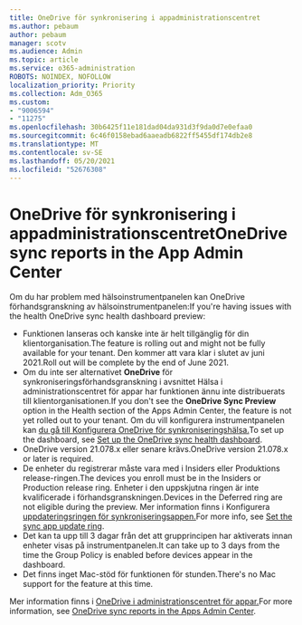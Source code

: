 ```yaml
---
title: OneDrive för synkronisering i appadministrationscentret
ms.author: pebaum
author: pebaum
manager: scotv
ms.audience: Admin
ms.topic: article
ms.service: o365-administration
ROBOTS: NOINDEX, NOFOLLOW
localization_priority: Priority
ms.collection: Adm_O365
ms.custom:
- "9006594"
- "11275"
ms.openlocfilehash: 30b6425f11e181dad04da931d3f9da0d7e0efaa0
ms.sourcegitcommit: 6c46f0158ebad6aaeadb6822ff5455df174db2e8
ms.translationtype: MT
ms.contentlocale: sv-SE
ms.lasthandoff: 05/20/2021
ms.locfileid: "52676308"
---
```

# <a name="onedrive-sync-reports-in-the-app-admin-center"></a><span data-ttu-id="dfc3f-102">OneDrive för synkronisering i appadministrationscentret</span><span class="sxs-lookup"><span data-stu-id="dfc3f-102">OneDrive sync reports in the App Admin Center</span></span>

<span data-ttu-id="dfc3f-103">Om du har problem med hälsoinstrumentpanelen kan OneDrive förhandsgranskning av hälsoinstrumentpanelen:</span><span class="sxs-lookup"><span data-stu-id="dfc3f-103">If you're having issues with the health OneDrive sync health dashboard preview:</span></span>

- <span data-ttu-id="dfc3f-104">Funktionen lanseras och kanske inte är helt tillgänglig för din klientorganisation.</span><span class="sxs-lookup"><span data-stu-id="dfc3f-104">The feature is rolling out and might not be fully available for your tenant.</span></span> <span data-ttu-id="dfc3f-105">Den kommer att vara klar i slutet av juni 2021.</span><span class="sxs-lookup"><span data-stu-id="dfc3f-105">Roll out will be complete by the end of June 2021.</span></span>
- <span data-ttu-id="dfc3f-106">Om du inte ser alternativet **OneDrive** för synkroniseringsförhandsgranskning i avsnittet Hälsa i administrationscentret för appar har funktionen ännu inte distribuerats till klientorganisationen.</span><span class="sxs-lookup"><span data-stu-id="dfc3f-106">If you don't see the **OneDrive Sync Preview** option in the Health section of the Apps Admin Center, the feature is not yet rolled out to your tenant.</span></span> <span data-ttu-id="dfc3f-107">Om du vill konfigurera instrumentpanelen kan [du gå till Konfigurera OneDrive för synkroniseringshälsa.](/OneDrive/sync-health#set-up-the-onedrive-sync-health-dashboard)</span><span class="sxs-lookup"><span data-stu-id="dfc3f-107">To set up the dashboard, see [Set up the OneDrive sync health dashboard](/OneDrive/sync-health#set-up-the-onedrive-sync-health-dashboard).</span></span>
- <span data-ttu-id="dfc3f-108">OneDrive version 21.078.x eller senare krävs.</span><span class="sxs-lookup"><span data-stu-id="dfc3f-108">OneDrive version 21.078.x or later is required.</span></span>
- <span data-ttu-id="dfc3f-109">De enheter du registrerar måste vara med i Insiders eller Produktions release-ringen.</span><span class="sxs-lookup"><span data-stu-id="dfc3f-109">The devices you enroll must be in the Insiders or Production release ring.</span></span> <span data-ttu-id="dfc3f-110">Enheter i den uppskjutna ringen är inte kvalificerade i förhandsgranskningen.</span><span class="sxs-lookup"><span data-stu-id="dfc3f-110">Devices in the Deferred ring are not eligible during the preview.</span></span> <span data-ttu-id="dfc3f-111">Mer information finns i Konfigurera [uppdateringsringen för synkroniseringsappen.](/OneDrive/use-group-policy#set-the-sync-app-update-ring)</span><span class="sxs-lookup"><span data-stu-id="dfc3f-111">For more info, see [Set the sync app update ring](/OneDrive/use-group-policy#set-the-sync-app-update-ring).</span></span>
- <span data-ttu-id="dfc3f-112">Det kan ta upp till 3 dagar från det att grupprincipen har aktiverats innan enheter visas på instrumentpanelen.</span><span class="sxs-lookup"><span data-stu-id="dfc3f-112">It can take up to 3 days from the time the Group Policy is enabled before devices appear in the dashboard.</span></span>
- <span data-ttu-id="dfc3f-113">Det finns inget Mac-stöd för funktionen för stunden.</span><span class="sxs-lookup"><span data-stu-id="dfc3f-113">There's no Mac support for the feature at this time.</span></span>

<span data-ttu-id="dfc3f-114">Mer information finns i [OneDrive i administrationscentret för appar.](/OneDrive/sync-health)</span><span class="sxs-lookup"><span data-stu-id="dfc3f-114">For more information, see [OneDrive sync reports in the Apps Admin Center](/OneDrive/sync-health).</span></span>
